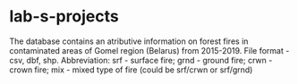 # lab-s-projects
The database contains an atributive information on forest fires in contaminated areas of Gomel region (Belarus) from 2015-2019. File format - csv, dbf, shp.
Abbreviation: srf - surface fire; grnd - ground fire; crwn - crown fire; mix - mixed type of fire (could be srf/crwn or srf/grnd)
